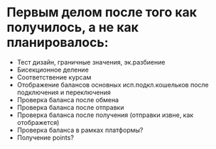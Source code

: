# Первым делом после того как получилось, а не как планировалось:

 - Тест дизайн, граничные значения, эк.разбиение
 - Бисекционное деление
 - Соответствение курсам
 - Отображение балансов основных исп.подкл.кошельков после подключения и переключения
 - Проверка баланса после обмена
 - Проверка баланса после отправки
 - Проверка баланса после получения (отправки извне, как отображется)
 - Проверка баланса в рамках платформы?
 - Получение points? 